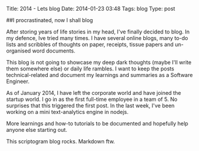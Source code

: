 Title: 2014 - Lets blog
Date: 2014-01-23 03:48 
Tags: blog
Type: post

##I procrastinated, now I shall blog

After storing years of life stories in my head, I've finally decided to blog.
In my defence, Ive tried many times. I have several online blogs, many to-do lists and scribbles of thoughts on paper, receipts, tissue papers and un-organised word documents.

This blog is not going to showcase my deep dark thoughts (maybe I'll write them somewhere else) or daily life rambles. I want to keep the posts technical-related and document my learnings and summaries as a Software Engineer. 

As of January 2014, I have left the corporate world and have joined the startup world. I go in as the first full-time employee in a team of 5. No surprises that this triggered the first post. In the last week, I've been working on a mini text-analytics engine in nodejs. 

More learnings and how-to tutorials to be documented and hopefully help anyone else starting out.

This scriptogram blog rocks. Markdown ftw.
